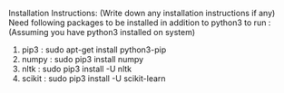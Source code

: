 Installation Instructions: (Write down any installation instructions if any)
Need following packages to be installed in addition to python3 to run :
(Assuming you have python3 installed on system)

1. pip3   : sudo apt-get install python3-pip
2. numpy  : sudo pip3 install numpy
3. nltk   : sudo pip3 install -U nltk
4. scikit : sudo pip3 install -U scikit-learn

